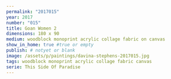 ```yaml
---
permalink: "2017015"
year: 2017
number: "015"
title: Goan Women 2
dimensions: 180 x 90
medium: woodblock monoprint acrylic collage fabric on canvas
show_in_home: true #true or empty
publish: # notyet or blank
image: /assets/p/paintings/davina-stephens-2017015.jpg
tags: woodblock monoprint acrylic collage fabric canvas
serie: This Side Of Paradise
---
```

